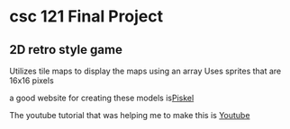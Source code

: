 # csc 121 Final Project
2D retro style game 
-------
Utilizes tile maps to display the maps using an array
Uses sprites that are 16x16 pixels

a good website for creating these models is[Piskel]( https://www.piskelapp.com/p/create/sprite)

The youtube tutorial that was helping me to make this is [Youtube]((https://www.youtube.com/watch?v=om59cwR7psI))

